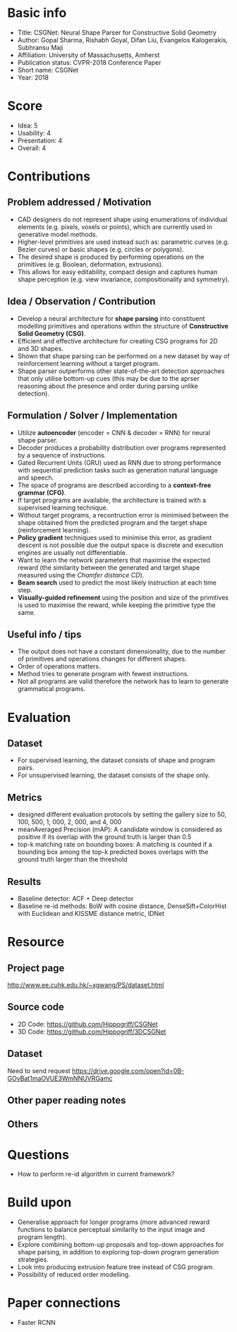 # Basic info
- Title: CSGNet: Neural Shape Parser for Constructive Solid Geometry
- Author: Gopal Sharma, Rishabh Goyal, Difan Liu, Evangelos Kalogerakis, Subhransu Maji
- Affiliation: University of Massachusetts, Amherst
- Publication status: CVPR-2018 Conference Paper
- Short name: CSGNet
- Year: 2018

# Score
- Idea: 5
- Usability: 4
- Presentation: 4
- Overall: 4

# Contributions
## Problem addressed / Motivation
- CAD designers do not represent shape using enumerations of individual elements (e.g. pixels, voxels or points), which are currently used in generative model methods.
- Higher-level primitives are used instead such as: parametric curves (e.g. Bezier curves) or basic shapes (e.g. circles or polygons).
- The desired shape is produced by performing operations on the primitives (e.g. Boolean, deformation, extrusions).
- This allows for easy editability, compact design and captures human shape perception (e.g. view invariance, compositionality and symmetry).

## Idea / Observation / Contribution
- Develop a neural architecture for **shape parsing** into constituent modelling primitives and operations within the structure of **Constructive Solid Geometry (CSG)**.
- Efficient and effective architecture for creating CSG programs for 2D and 3D shapes.
- Shown that shape parsing can be performed on a new dataset by way of reinforcement learning without a target program.
- Shape parser outperforms other state-of-the-art detection approaches that only utilise bottom-up cues (this may be due to the aprser reasoning about the presence and order during parsing unlike detection). 

## Formulation / Solver / Implementation
- Utilize **autoencoder** (encoder = CNN & decoder = RNN) for neural shape parser.
- Decoder produces a probability distribution over programs represented by a sequence of instructions. 
- Gated Recurrent Units (GRU) used as RNN due to strong performance with sequential prediction tasks such as generation natural language and speech.
- The space of programs are described according to a **context-free grammar (CFG)**.
- If target programs are available, the architecture is trained with a supervised learning technique.
- Without target programs, a recontruction error is minimised between the shape obtained from the predicted program and the target shape (reinforcement learning).
- **Policy gradient** techniques used to minimise this error, as gradient descent is not possible due the output space is discrete and execution engines are usually not differentiable.
- Want to learn the network parameters that maximise the expected reward (the similarity between the generated and target shape measured using the *Chamfer distance CD*).
- **Beam search** used to predict the most likely instruction at each time step.
- **Visually-guided refinement** using the position and size of the primitives is used to maximise the reward, while keeping the primitive type the same.

## Useful info / tips
- The output does not have a constant dimensionality, due to the number of primitives and operations changes for different shapes.
- Order of operations matters.
- Method tries to generate program with fewest instructions.
- Not all programs are valid therefore the network has to learn to generate grammatical programs.

# Evaluation
## Dataset
- For supervised learning, the dataset consists of shape and program pairs.
- For unsupervised learning, the dataset consists of the shape only.


## Metrics
- designed different evaluation protocols by setting the gallery size to 50, 100, 500, 1, 000, 2, 000, and 4, 000
- meanAveraged Precision (mAP): A candidate window is considered as positive if its overlap with the ground truth is larger than 0.5
- top-k matching rate on bounding boxes: A matching is counted if a bounding box among the top-k predicted boxes overlaps with the ground truth larger than the threshold

## Results
- Baseline detector: ACF + Deep detector
- Baseline re-id methods: BoW with cosine distance, DenseSift+ColorHist with Euclidean and KISSME distance metric, IDNet

# Resource
## Project page
http://www.ee.cuhk.edu.hk/~xgwang/PS/dataset.html

## Source code
- 2D Code: https://github.com/Hippogriff/CSGNet
- 3D Code: https://github.com/Hippogriff/3DCSGNet

## Dataset
Need to send request
https://drive.google.com/open?id=0B-GOvBat1maOVUE3WmNNUVRGamc

## Other paper reading notes

## Others

# Questions
- How to perform re-id algorithm in current framework?

# Build upon
- Generalise approach for longer programs (more advanced reward functions to balance perceptual similarity to the input image and program length).
- Explore combining bottom-up proposals and top-down approaches for shape parsing, in addition to exploring top-down program generation strategies.
- Look into producing extrusion feature tree instead of CSG program.
- Possibility of reduced order modelling.

# Paper connections
- Faster RCNN

